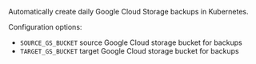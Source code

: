 
Automatically create daily Google Cloud Storage backups in Kubernetes.

Configuration options:

- `SOURCE_GS_BUCKET` source Google Cloud storage bucket for backups
- `TARGET_GS_BUCKET` target Google Cloud storage bucket for backups
